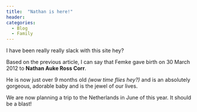 ```yaml
---
title:  "Nathan is here!"
header:
categories: 
  - Blog
  - Family
---
```

I have been really really slack with this site hey?

Based on the previous article, I can say that Femke gave birth on 30 March 2012 to **Nathan Auke Ross Corr**.

He is now just over 9 months old _(wow time flies hey?)_ and is an absolutely gorgeous, adorable baby and is the jewel of our lives.

We are now planning a trip to the Netherlands in June of this year. It should be a blast!